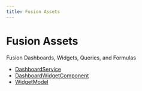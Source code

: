 ```yaml
---
title: Fusion Assets
---
```


# Fusion Assets

Fusion Dashboards, Widgets, Queries, and Formulas

- [DashboardService](class.DashboardService.md)
- [DashboardWidgetComponent](class.DashboardWidgetComponent.md)
- [WidgetModel](class.WidgetModel.md)
